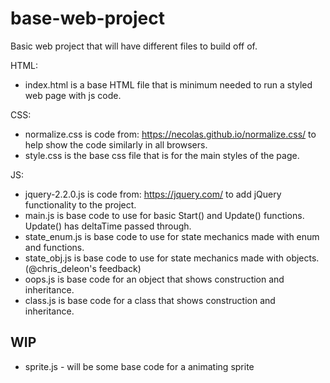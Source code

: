 # base-web-project
Basic web project that will have different files to build off of.

HTML:
* index.html is a base HTML file that is minimum needed to run a styled web page with js code.

CSS:
* normalize.css is code from: https://necolas.github.io/normalize.css/ to help show the code similarly in all browsers.
* style.css is the base css file that is for the main styles of the page.

JS:
* jquery-2.2.0.js is code from: https://jquery.com/ to add jQuery functionality to the project.
* main.js is base code to use for basic Start() and Update() functions. Update() has deltaTime passed through.
* state_enum.js is base code to use for state mechanics made with enum and functions.
* state_obj.js is base code to use for state mechanics made with objects. (@chris_deleon's feedback)
* oops.js is base code for an object that shows construction and inheritance.
* class.js is base code for a class that shows construction and inheritance.

## WIP
* sprite.js - will be some base code for a animating sprite